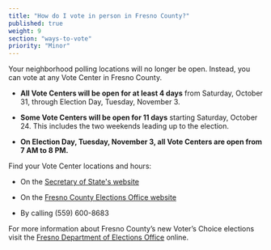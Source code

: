 ```yaml
---
title: "How do I vote in person in Fresno County?"
published: true
weight: 9
section: "ways-to-vote"
priority: "Minor"
---
```


Your neighborhood polling locations will no longer be open. Instead, you can vote at any Vote Center in Fresno County.   

- **All Vote Centers will be open for at least 4 days** from Saturday, October 31, through Election Day, Tuesday, November 3. 

- **Some Vote Centers will be open for 11 days** starting Saturday, October 24. This includes the two weekends leading up to the election.

- **On Election Day, Tuesday, November 3, all Vote Centers are open from 7 AM to 8 PM.** 

Find your Vote Center locations and hours:  

- On the [Secretary of State's website](https://caearlyvoting.sos.ca.gov/)

- On the [Fresno County Elections Office website](https://cofgisonline.maps.arcgis.com/apps/webappviewer/index.html?id=efe2a0df2a614b299ece3d9b9f350953)   

- By calling (559) 600-8683        

For more information about Fresno County’s new Voter’s Choice elections visit the [Fresno Department of Elections Office](https://www.co.fresno.ca.us/departments/county-clerk-registrar-of-voters/voters-choice-act-3528) online.
